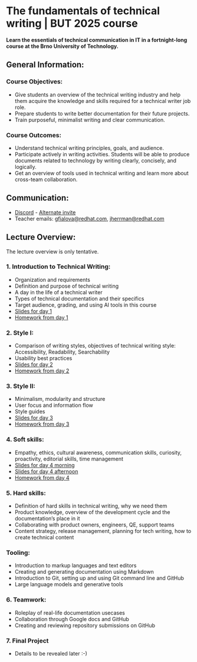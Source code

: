 # The fundamentals of technical writing | BUT 2025 course

**Learn the essentials of technical communication in IT in a fortnight-long course at the Brno University of Technology.**

## General Information:

### Course Objectives:
- Give students an overview of the technical writing industry and help them acquire the knowledge and skills required for a technical writer job role.
- Prepare students to write better documentation for their future projects.
- Train purposeful, minimalist writing and clear communication.

### Course Outcomes:
- Understand technical writing principles, goals, and audience.
- Participate actively in writing activities. Students will be able to produce documents related to technology by writing clearly, concisely, and logically.
- Get an overview of tools used in technical writing and learn more about cross-team collaboration.

## Communication:
* [Discord](https://discord.gg/8C5Ty4WfU7) - [Alternate invite](https://discord.com/invite/36aEfa7ret)
* Teacher emails: gfialova@redhat.com, jherrman@redhat.com

## Lecture Overview:
The lecture overview is only tentative.

### 1. Introduction to Technical Writing:
* Organization and requirements
* Definition and purpose of technical writing
* A day in the life of a technical writer
* Types of technical documentation and their specifics
* Target audience, grading, and using AI tools in this course
* [Slides for day 1](https://github.com/rh-writers/BUT-technical-writing-course-2025/blob/main/slides/2025-Day-1_Introduction%20to%20technical%20writing%20-%20BUT%202025.pdf)
* [Homework from day 1](https://docs.google.com/document/d/1ibK_zqJK3swErivjGnIVWliqOXnj7lP3nLab3WIRPFg/copy)

### 2. Style I:
* Comparison of writing styles, objectives of technical writing style: Accessibility, Readability, Searchability
* Usability best practices
* [Slides for day 2](https://github.com/rh-writers/BUT-technical-writing-course-2025/blob/main/slides/2025-Day-2_Tech%20writing%20style%20I%20-%20BUT%202025.pdf)
* [Homework from day 2](https://docs.google.com/document/d/1s-7HAVXC_k34jGdZ5Sp2bRDFDf1hjivWDvdIFI0lN8k/copy)

### 3. Style II:
* Minimalism, modularity and structure
* User focus and information flow
* Style guides
* [Slides for day 3](https://github.com/rh-writers/BUT-technical-writing-course-2025/blob/main/slides/2025-Day-3_Tech%20writing%20style%20II%20-%20BUT%20Spring%202025.pdf)
* [Homework from day 3](https://www.youtube.com/watch?v=7iWUSetbaos)

### 4. Soft skills:
* Empathy, ethics, cultural awareness, communication skills, curiosity, proactivity, editorial skills, time management
* [Slides for day 4 morning](https://github.com/rh-writers/BUT-technical-writing-course-2025/blob/main/slides/2025-Day-4_SoftSkills%20BUT%20morning%20session.pdf)
* [Slides for day 4 afternoon](https://github.com/rh-writers/BUT-technical-writing-course-2025/blob/main/slides/2025%20Day%204%20-%20SoftSkills%202025_afternoon%20exercises.pdf)
* [Homework from day 4](https://www.youtube.com/watch?v=Q2yG142cyNg)

### 5. Hard skills:
* Definition of hard skills in technical writing, why we need them
* Product knowledge, overview of the development cycle and the documentation’s place in it
* Collaborating with product owners, engineers, QE, support teams
* Content strategy, release management, planning for tech writing, how to create technical content


### Tooling:
* Introduction to markup languages and text editors
* Creating and generating documentation using Markdown
* Introduction to Git, setting up and using Git command line and GitHub
* Large language models and generative tools


### 6. Teamwork:
* Roleplay of real-life documentation usecases
* Collaboration through Google docs and GitHub
* Creating and reviewing repository submissions on GitHub

### 7. Final Project
* Details to be revealed later :-)


